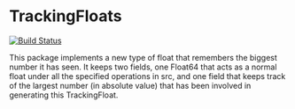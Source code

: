 # TrackingFloats

[![Build Status](https://github.com/JuliaControl/TrackingFloats.jl/actions/workflows/CI.yml/badge.svg?branch=main)](https://github.com/JuliaControl/DiscretePIDs.jl/actions/workflows/CI.yml?query=branch%3Amain)

This package implements a new type of float that remembers the biggest number it has seen. It keeps two fields, one Float64 that acts as a normal float under all the specified operations in src, and one field that keeps track of the largest number (in absolute value) that has been involved in generating this TrackingFloat.

